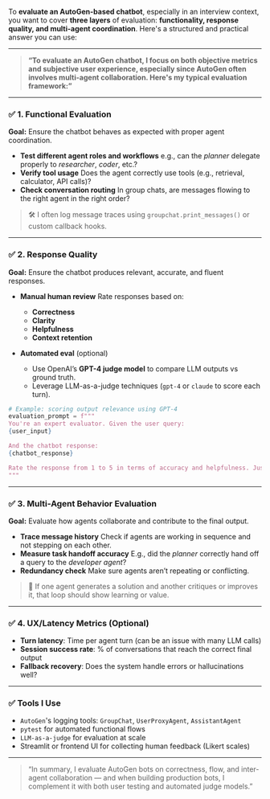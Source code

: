 To **evaluate an AutoGen-based chatbot**, especially in an interview context, you want to cover **three layers** of evaluation: **functionality, response quality, and multi-agent coordination**. Here's a structured and practical answer you can use:

---

> **“To evaluate an AutoGen chatbot, I focus on both objective metrics and subjective user experience, especially since AutoGen often involves multi-agent collaboration. Here's my typical evaluation framework:”**

---

### ✅ **1. Functional Evaluation**

**Goal:** Ensure the chatbot behaves as expected with proper agent coordination.

* **Test different agent roles and workflows**
  e.g., can the *planner* delegate properly to *researcher*, *coder*, etc.?
* **Verify tool usage**
  Does the agent correctly use tools (e.g., retrieval, calculator, API calls)?
* **Check conversation routing**
  In group chats, are messages flowing to the right agent in the right order?

> 🛠 I often log message traces using `groupchat.print_messages()` or custom callback hooks.

---

### ✅ **2. Response Quality**

**Goal:** Ensure the chatbot produces relevant, accurate, and fluent responses.

* **Manual human review**
  Rate responses based on:

  * **Correctness**
  * **Clarity**
  * **Helpfulness**
  * **Context retention**
* **Automated eval** (optional)

  * Use OpenAI’s **GPT-4 judge model** to compare LLM outputs vs ground truth.
  * Leverage LLM-as-a-judge techniques (`gpt-4` or `claude` to score each turn).

```python
# Example: scoring output relevance using GPT-4
evaluation_prompt = f"""
You're an expert evaluator. Given the user query:
{user_input}

And the chatbot response:
{chatbot_response}

Rate the response from 1 to 5 in terms of accuracy and helpfulness. Justify your score.
"""
```

---

### ✅ **3. Multi-Agent Behavior Evaluation**

**Goal:** Evaluate how agents collaborate and contribute to the final output.

* **Trace message history**
  Check if agents are working in sequence and not stepping on each other.
* **Measure task handoff accuracy**
  E.g., did the *planner* correctly hand off a query to the *developer agent*?
* **Redundancy check**
  Make sure agents aren’t repeating or conflicting.

> 🧠 If one agent generates a solution and another critiques or improves it, that loop should show learning or value.

---

### ✅ **4. UX/Latency Metrics (Optional)**

* **Turn latency**: Time per agent turn (can be an issue with many LLM calls)
* **Session success rate**: % of conversations that reach the correct final output
* **Fallback recovery**: Does the system handle errors or hallucinations well?

---

### ✅ Tools I Use

* `AutoGen`'s logging tools: `GroupChat`, `UserProxyAgent`, `AssistantAgent`
* `pytest` for automated functional flows
* `LLM-as-a-judge` for evaluation at scale
* Streamlit or frontend UI for collecting human feedback (Likert scales)

---

> “In summary, I evaluate AutoGen bots on correctness, flow, and inter-agent collaboration — and when building production bots, I complement it with both user testing and automated judge models.”

